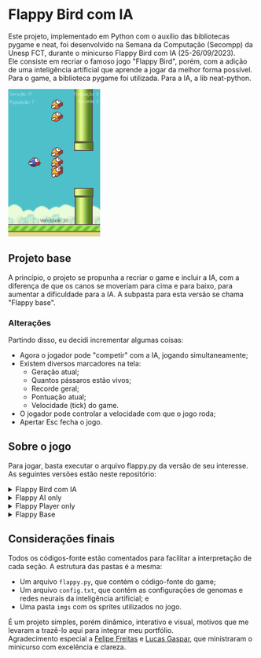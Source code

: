 # Flappy Bird com IA

Este projeto, implementado em Python com o auxílio das bibliotecas pygame e neat, foi desenvolvido na Semana da Computação (Secompp) da Unesp FCT, durante o minicurso Flappy Bird com IA (25-26/09/2023).  
Ele consiste em recriar o famoso jogo "Flappy Bird", porém, com a adição de uma inteligência artificial que aprende a jogar da melhor forma possível. Para o game, a biblioteca pygame foi utilizada. Para a IA, a lib neat-python.

<img src="screenshots/screenshot5.png" alt="Game preview"
style="height: 300px">

## Projeto base
A princípio, o projeto se propunha a recriar o game e incluir a IA, com a diferença de que os canos se moveriam para cima e para baixo, para aumentar a dificuldade para a IA. A subpasta para esta versão se chama "Flappy base".

### Alterações
Partindo disso, eu decidi incrementar algumas coisas:
- Agora o jogador pode "competir" com a IA, jogando simultaneamente;
- Existem diversos marcadores na tela:
  - Geração atual;
  - Quantos pássaros estão vivos;
  - Recorde geral;
  - Pontuação atual;
  - Velocidade (tick) do game.
- O jogador pode controlar a velocidade com que o jogo roda;
- Apertar Esc fecha o jogo.

## Sobre o jogo

Para jogar, basta executar o arquivo flappy.py da versão de seu interesse. As seguintes versões estão neste repositório:

<details>
    <summary>Flappy Bird com IA</summary>
    
### Flappy Bird com IA

Ao iniciar o game, os pássaros controlados por IA (amarelos) irão começar a pular com base nos inputs dados pelos genomas. O jogador controla o pássaro azul, que fica um pouco atrás.

Os comandos são:
- Espaço - pular
- Seta para cima - aumenta a velocidade do game
- Seta para baixo - abaixa a velocidade do game
- Esc - fechar

<img src="screenshots/screenshot1.png" alt="Flappy Bird com IA - final"
style="height: 300px">
***
</details>

<details>
    <summary>Flappy AI only</summary>

### Flappy AI only

Esta versão é semelhante à versão final (com todos os indicadores na tela, comandos extras etc.), porém, sem a possibilidade do usuário jogar simultaneamente. Aqui a IA joga sozinha.  

<img src="screenshots/screenshot2.png" alt="Flappy Bird - AI only"
style="height: 300px">
***
</details>

<details>
    <summary>Flappy Player only</summary>

### Flappy Player only

Analogamente à versão AI only, aqui apenas o usuário joga. A diferença é que esta versão é a mais próxima do jogo original, em que não há comandos extras (apenas Esc para fechar) ou indicadores além da pontuação atual, e os canos são estáticos.  

<img src="screenshots/screenshot3.png" alt="Flappy Bird - Player only"
style="height: 300px">
***
</details>

<details>
    <summary>Flappy Base</summary>

### Flappy base

Esta é a versão implementada originalmente no curso. Nela, não há comandos para o jogador, apenas se vê a IA tentando achar a melhor forma de passar pelos canos geração após geração.  

<img src="screenshots/screenshot4.png" alt="Flappy Bird com IA - base"
style="height: 300px">
***
</details>

## Considerações finais

Todos os códigos-fonte estão comentados para facilitar a interpretação de cada seção. A estrutura das pastas é a mesma:  
- Um arquivo `flappy.py`, que contém o código-fonte do game;
- Um arquivo `config.txt`, que contém as configurações de genomas e redes neurais da inteligência artificial; e
- Uma pasta `imgs` com os sprites utilizados no jogo.

É um projeto simples, porém dinâmico, interativo e visual, motivos que me levaram a trazê-lo aqui para integrar meu portfólio.  
Agradecimento especial a [Felipe Freitas](https://github.com/FelipeClabone) e [Lucas Gaspar](https://github.com/lucasgstumpf/), que ministraram o minicurso com excelência e clareza.
